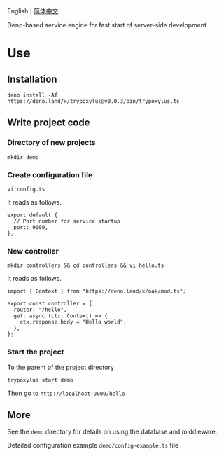 
 English | [简体中文](https://github.com/GGICE/trypoxylus/blob/master/README_zh-CN.md)

Deno-based service engine for fast start of server-side development

# Use 

## Installation

``` shell
deno install -Af https://deno.land/x/trypoxylus@v0.0.3/bin/trypoxylus.ts
```

## Write project code

### Directory of new projects

```
mkdir demo
```
### Create configuration file

```
vi config.ts
```
It reads as follows.
```
export default {
  // Port number for service startup
  port: 9000,
};
```
### New controller

```
mkdir controllers && cd controllers && vi hello.ts
```

It reads as follows.

```
import { Context } from "https://deno.land/x/oak/mod.ts";

export const controller = {
  router: "/hello",
  get: async (ctx: Context) => {
    ctx.response.body = "Hello world";
  },
};
```

### Start the project

To the parent of the project directory

```
trypoxylus start demo
```
Then go to `http://localhost:9000/hello`

## More

See the `demo` directory for details on using the database and middleware.

Detailed configuration example `demo/config-example.ts` file
